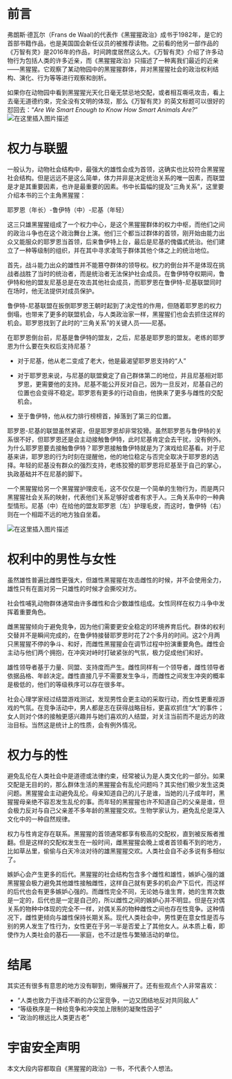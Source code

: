 # 前言

弗朗斯·德瓦尔（Frans de Waal)的代表作《黑猩猩政治》成书于1982年，是它的首部书籍作品，也是美国国会新任议员的被推荐读物。之前看的他另一部作品的《万智有灵》是2016年的作品，时间跨度居然这么大。《万智有灵》介绍了许多动物行为包括人类的许多近亲，而《黑猩猩政治》只描述了一种离我们最近的近亲——黑猩猩。它观察了某动物园中的黑猩猩群体，并对黑猩猩社会的政治权利结构、演化、行为等等进行观察和剖析。

如果你在动物园中看到黑猩猩光天化日毫无禁忌地交配，或者相互嘶吼攻击，看上去毫无道德约束，完全没有文明的体现，那么《万智有灵》的英文标题可以很好的怼回去：“*Are We Smart Enough to Know How Smart Animals Are?*”
![在这里插入图片描述](https://i-blog.csdnimg.cn/blog_migrate/e5d597cb32d205f85011f026ef670f32.png)

# 权力与联盟

一般认为，动物社会结构中，最强大的雄性会成为首领，这确实也比较符合黑猩猩社会结构。但是远远不是这么简单，体力并非是决定统治关系的唯一因素，而联盟是才是其重要因素，也许是最重要的因素。书中长篇幅的提及“三角关系”，这里要介绍本书的三个主角黑猩猩：

耶罗恩（年长）-鲁伊特（中）-尼基（年轻）

这三只雄黑猩猩组成了一个权力中心，是这个黑猩猩群体的权力中枢，而他们之间的政治斗争也在这个政治舞台上演。他们三个都当过群体的首领，刚开始由能力出众又能服众的耶罗恩当首领，后来鲁伊特上台，最后是尼基的傀儡式统治。他们建立了一种等级制的组织，并在其中寻求凌驾于群体其他个体之上的统治地位。

首先，战斗能力出众的雄性并不能篡夺群体的领导权。权力的倒台并不是体现在挑战者战胜了当时的统治者，而是统治者无法保护社会成员。在鲁伊特夺权期间，鲁伊特和他的盟友尼基总是在攻击其他社会成员，而耶罗恩在鲁伊特-尼基联盟同时在场时，他无法提供对成员保护。

鲁伊特-尼基联盟在扳倒耶罗恩王朝时起到了决定性的作用，但随着耶罗恩的权力倒塌，也带来了更多的联盟机会，与人类政治家一样，黑猩猩们也会去抓住这样的机会。耶罗恩找到了此时的“三角关系”的关键人员——尼基。

在耶罗恩倒台前，尼基是鲁伊特的盟友，之后，尼基是耶罗恩的盟友。老练的耶罗恩为什么要在失权后支持尼基？

- 对于尼基，他从老二变成了老大，他是最渴望耶罗恩支持的“人”

- 对于耶罗恩来说，与尼基的联盟奠定了自己群体第二的地位，并且尼基相对耶罗恩，更需要他的支持。尼基不能公开反对自己，因为一旦反对，尼基自己的位置也会变得不稳定。耶罗恩有更多的行动自由，他换来了更多与雌性的交配机会。

- 至于鲁伊特，他从权力排行榜榜首，掉落到了第三的位置。

耶罗恩-尼基的联盟虽然紧密，但是耶罗恩却非常狡猾。虽然耶罗恩与鲁伊特的关系很不好，但耶罗恩还是会主动接触鲁伊特，此时尼基肯定会去干扰，没有例外。为什么耶罗恩要去接触鲁伊特？耶罗恩接触鲁伊特就是为了演戏给尼基看。对于尼基来讲，耶罗恩的行为时刻在提醒他，他的地位稳定与否完全取决于耶罗恩的选择。年轻的尼基没有群众的强烈支持，老练狡猾的耶罗恩将尼基至于自己的掌心，执政基础并不在尼基的脚下。

一个黑猩猩给另一个黑猩猩护理皮毛，这不仅仅是一个简单的生物行为，而是两只黑猩猩社会关系的映射，代表他们关系足够好或者有求于人。三角关系中的一种典型情形。尼基（中）在给他的盟友耶罗恩（左）护理毛皮，而这时，鲁伊特（右）则在一个相距不远的地方独自坐着。

![在这里插入图片描述](https://i-blog.csdnimg.cn/blog_migrate/bd8f88d035c3970a027122060b02999c.png)

# 权利中的男性与女性

虽然雄性普遍比雌性更强大，但雄性黑猩猩在攻击雌性的时候，并不会使用全力，雄性只有在面对另一只雄性的时候才会撕咬对方。

社会性哺乳动物群体通常由许多雌性和合少数雄性组成。女性同样在权力斗争中发挥着重要角色。

雌黑猩猩倾向于避免竞争，因为他们需要更安全稳定的环境养育后代。群体的权利交替并不是瞬间完成的，在鲁伊特接替耶罗恩时花了2个多月的时间。这2个月两只黑猩猩不停的争斗、和好，而雌性黑猩猩会在调节过程中扮演重要角色。雌性会主动与他们两个拥抱，在冲突对峙时打破紧张的气氛，极力促成他们和好。

雄性领导者基于力量、同盟、支持度而产生。雌性同样有一个领导者，雌性领导者依据品格、年龄决定。雌性直接几乎不需要发生争斗，而雌性之间发生冲突的概率是极低的，他们的等级秩序可以存在很多年。

社会心理学家经过结盟游戏测试，发现男性会更主动的采取行动，而女性更重视游戏的气氛。在竞争活动中，男人都是志在获得战略目标，更喜欢抓住“大”的事件；女人则对个体的接触更感兴趣并与她们喜欢的人结盟，对关注当前而不是远方的政治目标。当然这是统计上的性质，会有例外情况。



# 权力与的性

避免乱伦在人类社会中是道德或法律约束，经常被认为是人类文化的一部分。如果交配是无目的的，那么群体生活的黑猩猩会有乱伦问题吗？其实他们极少发生这类问题。黑猩猩会主动避免乱伦。母亲知道自己的儿子是谁，当她的儿子成年时，黑猩猩母亲绝不容忍发生乱伦的事。而年轻的黑猩猩也许不知道自己的父亲是谁，但会极力反对与自己父亲差不多年龄的黑猩猩交欢。生物学家认为，避免乱伦是深入文化中的一种自然规律。

权力与性肯定存在联系。黑猩猩的首领通常都享有极高的交配权，直到被反叛者推翻。但是这样的交配权发生在一般时间，雌黑猩猩会晚上或者首领看不到的地方，比如草丛里，偷偷与白天冷淡对待的雄黑猩猩交欢。人类社会自不必多说有多相似了。

嫉妒心会产生更多的后代。黑猩猩的社会结构包含多个雌性和雄性，嫉妒心强的雄黑猩猩会极力避免其他雄性接触雌性，这样自己就有更多的机会产下后代，而这样的后代也会有更多嫉妒心强的。而雌性完全不同，无论她与谁生育，她的生育次数是一定的，后代也是一定是自己的，所以雌性之间的嫉妒心并不明显。但是在对偶关系的物种中体现的完全不一样，对偶关系的物种雌性之间也存在性竞争。这种情况下，雌性更倾向与雄性保持长期关系。现代人类社会中，男性更在意女性是否与别的男人发生了性行为，女性更在于另一半是否爱上了其他女人。从本质上看，即使作为人类社会的基石——家庭，也不过是性与繁殖活动的单位。



# 结尾

其实还有很多有意思的地方没有聊到，懒得展开了。还有些观点个人非常喜欢：

- “人类也致力于连续不断的办公室竞争，一边又团结地反对共同敌人”
- “等级秩序是一种给竞争和冲突加上限制的凝聚性因子”
- “政治的根远比人类更古老”

# 宇宙安全声明

本文大段内容都取自《黑猩猩的政治》一书，不代表个人想法。

